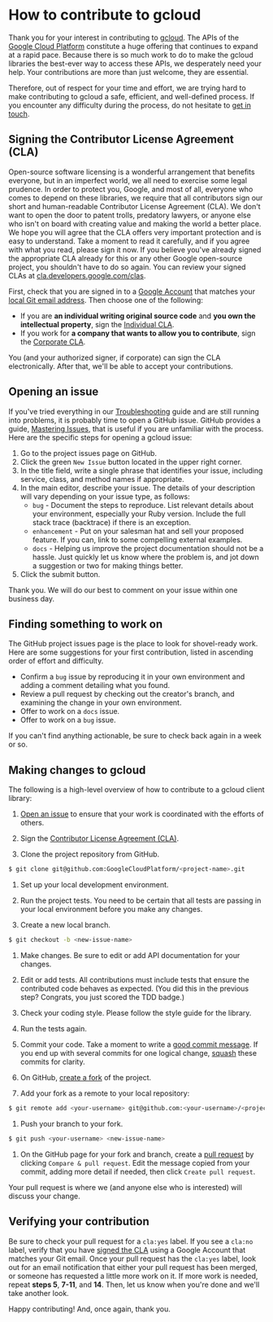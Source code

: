 # How to contribute to gcloud

Thank you for your interest in contributing to [gcloud](https://github.com/GoogleCloudPlatform). The APIs of the [Google Cloud Platform](https://cloud.google.com/) constitute a huge offering that continues to expand at a rapid pace. Because there is so much work to do to make the gcloud libraries the best-ever way to access these APIs, we desperately need your help. Your contributions are more than just welcome, they are essential.

Therefore, out of respect for your time and effort, we are trying hard to make contributing to gcloud a safe, efficient, and well-defined process. If you encounter any difficulty during the process, do not hesitate to [get in touch](/troubleshooting/readme.md).

## Signing the Contributor License Agreement (CLA)

Open-source software licensing is a wonderful arrangement that benefits everyone, but in an imperfect world, we all need to exercise some legal prudence. In order to protect you, Google, and most of all, everyone who comes to depend on these libraries, we require that all contributors sign our short and human-readable Contributor License Agreement (CLA). We don't want to open the door to patent trolls, predatory lawyers, or anyone else who isn't on board with creating value and making the world a better place. We hope you will agree that the CLA offers very important protection and is easy to understand. Take a moment to read it carefully, and if you agree with what you read, please sign it now. If you believe you've already signed the appropriate CLA already for this or any other Google open-source project, you shouldn't have to do so again. You can review your signed CLAs at [cla.developers.google.com/clas](https://cla.developers.google.com/clas).

First, check that you are signed in to a [Google Account](https://accounts.google.com) that matches your [local Git email address](https://help.github.com/articles/setting-your-email-in-git/). Then choose one of the following:

* If you are **an individual writing original source code** and **you own the intellectual property**, sign the [Individual CLA](https://developers.google.com/open-source/cla/individual).
* If you work for **a company that wants to allow you to contribute**, sign the [Corporate CLA](https://developers.google.com/open-source/cla/corporate).

You (and your authorized signer, if corporate) can sign the CLA electronically. After that, we'll be able to accept your contributions.

## Opening an issue

If you've tried everything in our [Troubleshooting](https://github.com/GoogleCloudPlatform/gcloud-common/blob/master/troubleshooting/readme.md) guide and are still running into problems, it is probably time to open a GitHub issue. GitHub provides a guide, [Mastering Issues](https://guides.github.com/features/issues/), that is useful if you are unfamiliar with the process. Here are the specific steps for opening a gcloud issue:

1. Go to the project issues page on GitHub.
1. Click the green `New Issue` button located in the upper right corner.
1. In the title field, write a single phrase that identifies your issue, including service, class, and method names if appropriate.
1. In the main editor, describe your issue. The details of your description will vary depending on your issue type, as follows:
    * `bug` - Document the steps to reproduce. List relevant details about your environment, especially your Ruby version. Include the full stack trace (backtrace) if there is an exception.
    * `enhancement` - Put on your salesman hat and sell your proposed feature. If you can, link to some compelling external examples.
    * `docs` - Helping us improve the project documentation should not be a hassle. Just quickly let us know where the problem is, and jot down a suggestion or two for making things better.
1. Click the submit button.

Thank you. We will do our best to comment on your issue within one business day.

## Finding something to work on

The GitHub project issues page is the place to look for shovel-ready work. Here are some suggestions for your first contribution, listed in ascending order of effort and difficulty.

* Confirm a `bug` issue by reproducing it in your own environment and adding a comment detailing what you found.
* Review a pull request by checking out the creator's branch, and examining the change in your own environment.
* Offer to work on a `docs` issue.
* Offer to work on a `bug` issue.

If you can't find anything actionable, be sure to check back again in a week or so.

## Making changes to gcloud

The following is a high-level overview of how to contribute to a gcloud client library:

1. [Open an issue](#opening-an-issue) to ensure that your work is coordinated with the efforts of others.

1. Sign the [Contributor License Agreement (CLA)](#signing-the-contributor-license-agreement-cla).

1. Clone the project repository from GitHub.

  ```sh
  $ git clone git@github.com:GoogleCloudPlatform/<project-name>.git
  ```

1. Set up your local development environment.

1. Run the project tests. You need to be certain that all tests are passing in your local environment before you make any changes.

1. Create a new local branch.

  ```sh
  $ git checkout -b <new-issue-name>
  ```

1. Make changes. Be sure to edit or add API documentation for your changes.

1. Edit or add tests. All contributions must include tests that ensure the contributed code behaves as expected. (You did this in the previous step? Congrats, you just scored the TDD badge.)

1. Check your coding style. Please follow the style guide for the library.

1. Run the tests again.

1. Commit your code. Take a moment to write a [good commit message](http://tbaggery.com/2008/04/19/a-note-about-git-commit-messages.html). If you end up with several commits for one logical change, [squash](https://git-scm.com/book/en/v2/Git-Tools-Rewriting-History#Squashing-Commits) these commits for clarity.

1. On GitHub, [create a fork](https://guides.github.com/activities/forking/) of the project.

1. Add your fork as a remote to your local repository:

  ```sh
  $ git remote add <your-username> git@github.com:<your-username>/<project-name>.git
  ```

1. Push your branch to your fork.

  ```sh
  $ git push <your-username> <new-issue-name>
  ```

1. On the GitHub page for your fork and branch, create a [pull request](https://help.github.com/articles/using-pull-requests/) by clicking `Compare & pull request`. Edit the message copied from your commit, adding more detail if needed, then click `Create pull request`.

Your pull request is where we (and anyone else who is interested) will discuss your change.

## Verifying your contribution

Be sure to check your pull request for a `cla:yes` label. If you see a `cla:no` label, verify that you have [signed the CLA](#signing-the-contributor-license-agreement-cla) using a Google Account that matches your Git email. Once your pull request has the `cla:yes` label, look out for an email notification that either your pull request has been merged, or someone has requested a little more work on it. If more work is needed, repeat **steps 5**, **7-11**, and **14**. Then, let us know when you're done and we'll take another look.

Happy contributing! And, once again, thank you.
